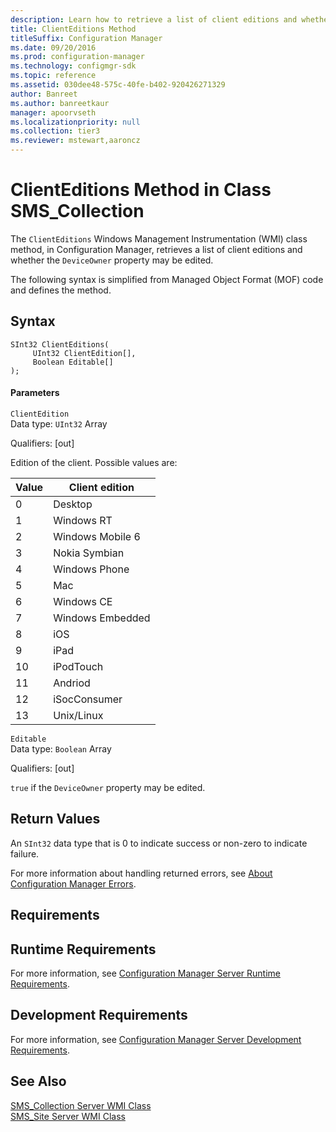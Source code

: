 ```yaml
---
description: Learn how to retrieve a list of client editions and whether the DeviceOwner property may be edited using CLientEditions class method.
title: ClientEditions Method
titleSuffix: Configuration Manager
ms.date: 09/20/2016
ms.prod: configuration-manager
ms.technology: configmgr-sdk
ms.topic: reference
ms.assetid: 030dee48-575c-40fe-b402-920426271329
author: Banreet
ms.author: banreetkaur
manager: apoorvseth
ms.localizationpriority: null
ms.collection: tier3
ms.reviewer: mstewart,aaroncz 
---
```

# ClientEditions Method in Class SMS_Collection
The `ClientEditions` Windows Management Instrumentation (WMI) class method, in Configuration Manager, retrieves a list of client editions and whether the `DeviceOwner` property may be edited.  

 The following syntax is simplified from Managed Object Format (MOF) code and defines the method.  

## Syntax  

```  
SInt32 ClientEditions(  
     UInt32 ClientEdition[],  
     Boolean Editable[]  
);  
```  

#### Parameters  
 `ClientEdition`  
 Data type: `UInt32` Array  

 Qualifiers: [out]  

 Edition of the client. Possible values are:  

| Value | Client edition |
| ----- | -------------- |
|0|Desktop|  
|1|Windows RT|  
|2|Windows Mobile 6|  
|3|Nokia Symbian|  
|4|Windows Phone|  
|5|Mac|  
|6|Windows CE|  
|7|Windows Embedded|  
|8|iOS|  
|9|iPad|  
|10|iPodTouch|  
|11|Andriod|  
|12|iSocConsumer|  
|13|Unix/Linux|  

 `Editable`  
 Data type: `Boolean` Array  

 Qualifiers: [out]  

 `true` if the `DeviceOwner` property may be edited.  

## Return Values  
 An  `SInt32` data type that is 0 to indicate success or non-zero to indicate failure.  

 For more information about handling returned errors, see [About Configuration Manager Errors](../../../../../develop/core/understand/about-configuration-manager-errors.md).  

## Requirements  

## Runtime Requirements  
 For more information, see [Configuration Manager Server Runtime Requirements](../../../../../develop/core/reqs/server-runtime-requirements.md).  

## Development Requirements  
 For more information, see [Configuration Manager Server Development Requirements](../../../../../develop/core/reqs/server-development-requirements.md).  

## See Also  
 [SMS_Collection Server WMI Class](../../../../../develop/reference/core/clients/collections/sms_collection-server-wmi-class.md)   
 [SMS_Site Server WMI Class](../../../../../develop/reference/core/servers/configure/sms_site-server-wmi-class.md)
